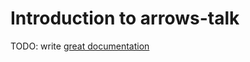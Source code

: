 # Introduction to arrows-talk

TODO: write [great documentation](http://jacobian.org/writing/great-documentation/what-to-write/)
